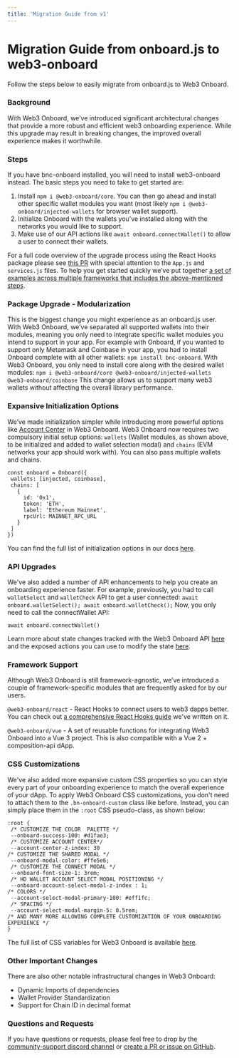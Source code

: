 ```yaml
---
title: 'Migration Guide from v1'
---
```


# Migration Guide from onboard.js to web3-onboard

Follow the steps below to easily migrate from onboard.js to Web3 Onboard.

### Background

With Web3 Onboard, we’ve introduced significant architectural changes that provide a more robust and efficient web3 onboarding experience. While this upgrade may result in breaking changes, the improved overall experience makes it worthwhile.

### Steps

If you have bnc-onboard installed, you will need to install web3-onboard instead. The basic steps you need to take to get started are:

1. Install `npm i @web3-onboard/core`. You can then go ahead and install other specific wallet modules you want (most likely `npm i @web3-onboard/injected-wallets` for browser wallet support).
2. Initialize Onboard with the wallets you’ve installed along with the networks you would like to support.
3. Make use of our API actions like `await onboard.connectWallet()` to allow a user to connect their wallets.

For a full code overview of the upgrade process using the React Hooks package please see [this PR](https://github.com/blocknative/react-demo/pull/160/files) with special attention to the `App.js` and `services.js` files.
To help you get started quickly we’ve put together [a set of examples across multiple frameworks that includes the above-mentioned steps](https://github.com/blocknative/web3-onboard/tree/develop/examples).

### Package Upgrade - Modularization

This is the biggest change you might experience as an onboard.js user. With Web3 Onboard, we’ve separated all supported wallets into their modules, meaning you only need to integrate specific wallet modules you intend to support in your app.
For example with Onboard, if you wanted to support only Metamask and Coinbase in your app, you had to install Onboard complete with all other wallets: `npm install bnc-onboard`.
With Web3 Onboard, you only need to install core along with the desired wallet modules: `npm i @web3-onboard/core @web3-onboard/injected-wallets @web3-onboard/coinbase`
This change allows us to support many web3 wallets without affecting the overall library performance.

### Expansive Initialization Options

We’ve made initialization simpler while introducing more powerful options like [Account Center](https://www.blocknative.com/blog/multichain-and-multiwallet-account-management-on-your-dapp-with-account-center) in Web3 Onboard.
Web3 Onboard now requires two compulsory initial setup options: `wallets` (Wallet modules, as shown above, to be initialized and added to wallet selection modal) and `chains` (EVM networks your app should work with). You can also pass multiple wallets and chains.

```
const onboard = Onboard({
 wallets: [injected, coinbase],
 chains: [
   {
     id: '0x1',
     token: 'ETH',
     label: 'Ethereum Mainnet',
     rpcUrl: MAINNET_RPC_URL
   }
 ]
})
```

You can find the full list of initialization options in our docs [here](/docs/modules/core#initialization).

### API Upgrades

We've also added a number of API enhancements to help you create an onboarding experience faster. For example, previously, you had to call `walletSelect` and `walletCheck` API to get a user connected: `await onboard.walletSelect(); await onboard.walletCheck();`
Now, you only need to call the connectWallet API:

`await onboard.connectWallet()`

Learn more about state changes tracked with the Web3 Onboard API [here](/docs/modules/core#state) and the exposed actions you can use to modify the state [here](/docs/modules/core#actions-to-modify-state).

### Framework Support

Although Web3 Onboard is still framework-agnostic, we’ve introduced a couple of framework-specific modules that are frequently asked for by our users.

`@web3-onboard/react` - React Hooks to connect users to web3 dapps better. You can check out [a comprehensive React Hooks guide](https://www.blocknative.com/blog/react-hooks-ethereum) we've written on it.

`@web3-onboard/vue` - A set of reusable functions for integrating Web3 Onboard into a Vue 3 project. This is also compatible with a Vue 2 + composition-api dApp.

### CSS Customizations

We've also added more expansive custom CSS properties so you can style every part of your onboarding experience to match the overall experience of your dApp. To apply Web3 Onboard CSS customizations, you don't need to attach them to the `.bn-onboard-custom` class like before. Instead, you can simply place them in the `:root` CSS pseudo-class, as shown below:

```
:root {
 /* CUSTOMIZE THE COLOR  PALETTE */
 --onboard-success-100: #d1fae3;
 /* CUSTOMIZE ACCOUNT CENTER*/
 --account-center-z-index: 30
/* CUSTOMIZE THE SHARED MODAL */
 --onboard-modal-color: #ffe5e6;
 /* CUSTOMIZE THE CONNECT MODAL */
 --onboard-font-size-1: 3rem;
 /* HD WALLET ACCOUNT SELECT MODAL POSITIONING */
 --onboard-account-select-modal-z-index : 1;
/* COLORS */
 --account-select-modal-primary-100: #eff1fc;
 /* SPACING */
 --account-select-modal-margin-5: 0.5rem;
/* AND MANY MORE ALLOWING COMPLETE CUSTOMIZATION OF YOUR ONBOARDING EXPERIENCE */
}
```

The full list of CSS variables for Web3 Onboard is available [here](/docs/modules/core#custom-styling).

### Other Important Changes

There are also other notable infrastructural changes in Web3 Onboard:

- Dynamic Imports of dependencies
- Wallet Provider Standardization
- Support for Chain ID in decimal format

### Questions and Requests

If you have questions or requests, please feel free to drop by the [community-support discord channel](https://discord.com/channels/542403978693050389/542406894677917699) or [create a PR or issue on GitHub](https://github.com/blocknative/web3-onboard/issues/new/choose).
